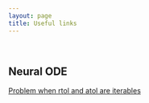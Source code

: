 ```yaml
---
layout: page
title: Useful links
---
```


<br/>

## Neural ODE

[Problem when rtol and atol are iterables](https://github.com/rtqichen/torchdiffeq/issues/4)

